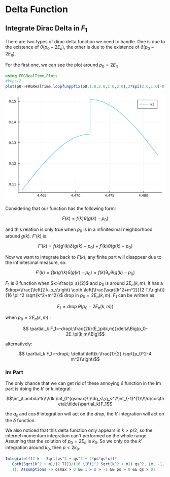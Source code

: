 # Delta Function

## Integrate Dirac Delta in $F_1$


There are two types of dirac delta function we need to handle. One is due to the existence of
$\theta\left(p_0-2E_\pi\right)$, the other is due to the existence of $\delta\left(p_0-2E_\pi\right)$.

For the first one, we can see the plot around $p_0=2E_\pi$
```julia
using FRGRealTime,Plots
#k>ps/2
plot(p0->FRGRealTime.loopfunppfix(p0,1.0,2.0,1.0,2.0),2*Epi(2.0,1.0)-0.01,2*Epi(2.0,1.0)+0.01)
```

![](figures/NumericalTricks_1_1.png)



Considering that our function has the following form:

```math
    F(k)=f(k)\theta\Big(g(k)-p_0\Big)
```
and this relation is only true when $p_0$ is in a infinitesimal neighborhood around $g(k)$.
$F'(k)$ is:

```math
    F'(k)=f(k) g'(k) \delta \Big(g(k)-p_0\Big)+f'(k) \theta \Big(g(k)-p_0\Big)
```

Now we want to integrate back to $F(k)$, any finite part will disappear due to the infinitesimal measure, so:

```math
    F'(k)=f(k) g'(k) \delta \Big(g(k)-p_0\Big)=f(k)\partial_k \theta\Big(g(k)-p_0\Big)
```


 $F_1$ is $\theta$ function when $k>\frac{p_s}{2}$ and $p_0$
is around $2E_\pi(k,m)$. It has a $drop=\frac{\left(2 k-p_s\right) \coth \left(\frac{\sqrt{k^2+m^2}}{2 T}\right)}{16
\pi ^2 \sqrt{k^2+m^2}}$ drop in $p_0=2E_\pi(k,m)$. $F_1$ can be written as:

```math
    F_1=drop\;\theta\Big(p_0-2E_\pi(k,m)\Big)
```
when $p_0=2E_\pi(k,m)$ :

```math
    \partial_k F_1=-drop\;\frac{2k}{E_\pi(k,m)}\delta\Big(p_0-2E_\pi(k,m)\Big)
```
alternatively:

```math
    \partial_k F_1=-drop\; \delta\!\left(k-\frac{1}{2} \sqrt{p_0^2-4 m^2}\right)
```

### Im Part

The only chance that we can get rid of these annoying $\delta$ function in the Im part is
doing the $k'$ or $k$ integral:

```math
\int_\Lambda^k\!\!dk'\int_0^{qsmax}\!\!dq_s\;q_s^2\int_{-1}^{1}\!\!d\cos\theta\;\tilde{\partial_k}F_1
```

the $q_s$ and $\cos\theta$ integration will act on the $drop$, the $k'$ integration will act on the $\delta$ function.

We also noticed that this delta function only appears in $k>p/2$, so the internel momentum integration can't performed on the whole range.
Assuming that the solution of  $p_0=2E_\pi$  is $k_0$. So we only do the $k'$ integration around $k_0$, then $p<2k_0$.

```mathematica
Integrate[((2 k - Sqrt[ps^2 + qs^2 + 2*ps*qs*x])*
   Coth[Sqrt[k^2 + m]/(2 T)])/(16 \[Pi]^2 Sqrt[k^2 + m]) qs^2, {x, -1,
   1}, Assumptions -> qsmax > 0 && 1 > x > -1 && ps > 0 && qs > 0]
```
